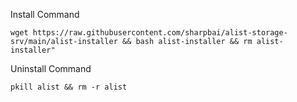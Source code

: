 Install Command
```
wget https://raw.githubusercontent.com/sharpbai/alist-storage-srv/main/alist-installer && bash alist-installer && rm alist-installer"
```

Uninstall Command
```
pkill alist && rm -r alist
```
